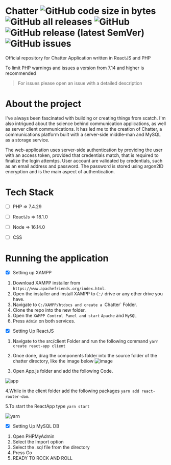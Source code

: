 
# Chatter ![GitHub code size in bytes](https://img.shields.io/github/languages/code-size/creator-solutions/chatter) ![GitHub all releases](https://img.shields.io/github/downloads/creator-solutions/chatter/total) ![GitHub](https://img.shields.io/github/license/creator-solutions/chatter) **![GitHub release (latest SemVer)](https://img.shields.io/github/v/release/creator-solutions/chatter)** ![GitHub issues](https://img.shields.io/github/issues/creator-solutions/chatter)

 Official repository for Chatter Application written in ReactJS and PHP
 
 To limit PHP warnings and issues a version from 7.14 and higher is recommended
 
 > For issues please open an issue with a detailed description
 
 # About the project
 
I've always been fascinated with building or creating things from scatch. I'm also intrigued about the science behind communication applications, as well as server
client communications. It has led me to the creation of Chatter, a communications platform built with a server-side middle-man and MySQL as a storage service. 
 
The web-application uses server-side authentication by providing the user with an access token, provided that credentials match, that is required to finalize the login attemtps. User account are validated by credentials, such as an email address and password. The password is stored using argon2ID encryption and is the main aspect of authentication. 
 
# Tech Stack
- [ ] PHP => 7.4.29
- [ ] ReactJs => 18.1.0
- [ ] Node => 16.14.0
- [ ] CSS


# Running the application

- [x] Setting up XAMPP

1. Download XAMPP installer from `https://www.apachefriends.org/index.html`.
2. Open the installer and install XAMPP to `C:/` drive or any other drive you have.
3. Navigate to `C:/XAMPP/htdocs and create a `Chatter` Folder.
4. Clone the repo into the new folder.
5. Open the `XAMPP Control Panel and start` `Apache` and `MySQL`
6. Press `Admin` on both services.

- [x] Setting Up ReactJS

1. Navigate to the src/client Folder and run the following command `yarn create react-app client`
2. Once done, drag the components folder into the source folder of the chatter directory, like the image below
![image](https://user-images.githubusercontent.com/54483520/170872168-f0e032c4-724b-47d2-9e43-f8ed1b3bba81.png)

3. Open App.js folder and add the following Code.

![app](https://user-images.githubusercontent.com/54483520/170872334-23403d56-7928-4e45-aa77-0bc2c3bcf9b3.png)

4.While in the client folder add the following packages `yarn add react-router-dom`.

5.To start the ReactApp type `yarn start`

![yarn](https://user-images.githubusercontent.com/54483520/170872719-d35751d6-7031-4b21-bfd7-ecf1aa80555c.png)

- [x] Setting Up MySQL DB

1. Open PHPMyAdmin
2. Select the Import option
3. Select the .sql file from the directory 
4. Press Go
5. READY TO ROCK AND ROLL


 
